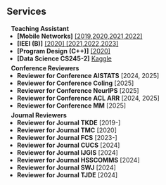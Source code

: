 ## Services

<h4 style="margin:0 10px 0;">Teaching Assistant</h4>

<ul style="margin:0 0 5px;">
<li><b>[Mobile Networks]</b> <a href="https://big-cheng.com/EE447-Supplementary-Materials/">[2019,2020,2021,2022]</a></li>
<li><b>[IEEI (B)]</b> <a href="http://www.cs.sjtu.edu.cn/~wang-xb/ieei/index.html">[2020] </a><a href="https://ieei.acemap.info/">[2021,2022,2023]</a></li>
<li><b>[Program Design (C++)]</b> <a href="https://big-cheng.com/ProgramDesign/">[2020]</a></li>
<li><b>[Data Science CS245-2]</b> <a href="https://www.kaggle.com/competitions/cs245-2-project-2-key-author-finding">Kaggle</a></li>
</ul>

<h4 style="margin:0 10px 0;">Conference Reviewers</h4>

<ul style="margin:0 0 5px;">
  <li><b>Reviewer for Conference AISTATS</b> [2024, 2025]</li>
  <li><b>Reviewer for Conference Coling</b> [2025]</li>
  <li><b>Reviewer for Conference NeurIPS</b> [2025]</li>
  <li><b>Reviewer for Conference ACL ARR</b> [2024, 2025]</li>
  <li><b>Reviewer for Conference MM</b> [2025]</li>
</ul>

<h4 style="margin:0 10px 0;">Journal Reviewers</h4>

<ul style="margin:0 0 20px;">
  <!-- <li><a href="https://www.computer.org/csdl/journal/tp"><autocolor>IEEE Transactions on Pattern Analysis and Machine Intelligence (TPAMI)</autocolor></a></li> -->
  <li><b>Reviewer for Journal TKDE</b> [2019-]</li>
  <li><b>Reviewer for Journal TMC</b> [2020]</li>
  <li><b>Reviewer for Journal FCS</b> [2023-]</li>
  <li><b>Reviewer for Journal CUCS</b> [2024]</li>
  <li><b>Reviewer for Journal IJGIS</b> [2024]</li>
  <li><b>Reviewer for Journal HSSCOMMS</b> [2024]</li>
  <li><b>Reviewer for Journal SWJ</b> [2024]</li>
  <li><b>Reviewer for Journal TJDE</b> [2024]</li>
</ul>